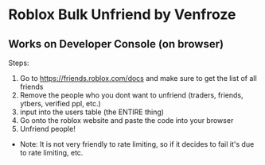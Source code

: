# Roblox Bulk Unfriend by Venfroze
## Works on Developer Console (on browser)
Steps:
1. Go to https://friends.roblox.com/docs and make sure to get the list of all friends
2. Remove the people who you dont want to unfriend (traders, friends, ytbers, verified ppl, etc.)
3. input into the users table (the ENTIRE thing)
4. Go onto the roblox website and paste the code into your browser
5. Unfriend people!

- Note: It is not very friendly to rate limiting, so if it decides to fail it's due to rate limiting, etc.
